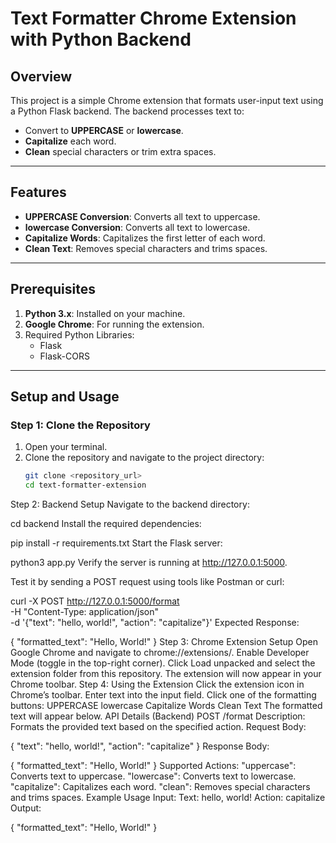 # Text Formatter Chrome Extension with Python Backend

## Overview
This project is a simple Chrome extension that formats user-input text using a Python Flask backend. The backend processes text to:
- Convert to **UPPERCASE** or **lowercase**.
- **Capitalize** each word.
- **Clean** special characters or trim extra spaces.

---

## Features
- **UPPERCASE Conversion**: Converts all text to uppercase.
- **lowercase Conversion**: Converts all text to lowercase.
- **Capitalize Words**: Capitalizes the first letter of each word.
- **Clean Text**: Removes special characters and trims spaces.

---

## Prerequisites
1. **Python 3.x**: Installed on your machine.
2. **Google Chrome**: For running the extension.
3. Required Python Libraries:
   - Flask
   - Flask-CORS

---

## Setup and Usage

### Step 1: Clone the Repository
1. Open your terminal.
2. Clone the repository and navigate to the project directory:
   ```bash
   git clone <repository_url>
   cd text-formatter-extension
Step 2: Backend Setup
Navigate to the backend directory:


cd backend
Install the required dependencies:


pip install -r requirements.txt
Start the Flask server:


python3 app.py
Verify the server is running at http://127.0.0.1:5000.

Test it by sending a POST request using tools like Postman or curl:


curl -X POST http://127.0.0.1:5000/format \
-H "Content-Type: application/json" \
-d '{"text": "hello, world!", "action": "capitalize"}'
Expected Response:


{
  "formatted_text": "Hello, World!"
}
Step 3: Chrome Extension Setup
Open Google Chrome and navigate to chrome://extensions/.
Enable Developer Mode (toggle in the top-right corner).
Click Load unpacked and select the extension folder from this repository.
The extension will now appear in your Chrome toolbar.
Step 4: Using the Extension
Click the extension icon in Chrome’s toolbar.
Enter text into the input field.
Click one of the formatting buttons:
UPPERCASE
lowercase
Capitalize Words
Clean Text
The formatted text will appear below.
API Details (Backend)
POST /format
Description: Formats the provided text based on the specified action.
Request Body:


{
  "text": "hello, world!",
  "action": "capitalize"
}
Response Body:

{
  "formatted_text": "Hello, World!"
}
Supported Actions:
"uppercase": Converts text to uppercase.
"lowercase": Converts text to lowercase.
"capitalize": Capitalizes each word.
"clean": Removes special characters and trims spaces.
Example Usage
Input:
Text: hello, world!
Action: capitalize
Output:

{
  "formatted_text": "Hello, World!"
}
